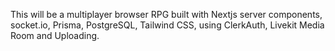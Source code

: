 This will be a multiplayer browser RPG built with Nextjs server components, socket.io, Prisma, PostgreSQL, Tailwind CSS, using ClerkAuth, Livekit Media Room and Uploading.